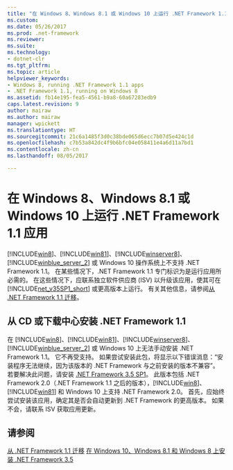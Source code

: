 ```yaml
---
title: "在 Windows 8、Windows 8.1 或 Windows 10 上运行 .NET Framework 1.1 应用"
ms.custom: 
ms.date: 05/26/2017
ms.prod: .net-framework
ms.reviewer: 
ms.suite: 
ms.technology:
- dotnet-clr
ms.tgt_pltfrm: 
ms.topic: article
helpviewer_keywords:
- Windows 8, running .NET Framework 1.1 apps
- .NET Framework 1.1, running on Windows 8
ms.assetid: fb14e195-fea5-4561-b9a8-60a67283edb9
caps.latest.revision: 9
author: mairaw
ms.author: mairaw
manager: wpickett
ms.translationtype: HT
ms.sourcegitcommit: 21c6a1485f3d0c38bde065d6ecc7b07d5e424c1d
ms.openlocfilehash: c7b53a842dc4f9b6bfc04e058411e4a6d11a7bd1
ms.contentlocale: zh-cn
ms.lasthandoff: 08/05/2017

---
```


# <a name="run-net-framework-11-apps-on-windows-8-windows-81-or-windows-10"></a>在 Windows 8、Windows 8.1 或 Windows 10 上运行 .NET Framework 1.1 应用

[!INCLUDE[win8](../../../includes/win8-md.md)]、[!INCLUDE[win81](../../../includes/win81-md.md)]、[!INCLUDE[winserver8](../../../includes/winserver8-md.md)]、[!INCLUDE[winblue_server_2](../../../includes/winblue-server-2-md.md)] 或 Windows 10 操作系统上不支持 .NET Framework 1.1。 在某些情况下，.NET Framework 1.1 专门标识为是运行应用所必需的。 在这些情况下，应联系独立软件供应商 (ISV) 以升级该应用，使其可在 [!INCLUDE[net_v35SP1_short](../../../includes/net-v35sp1-short-md.md)] 或更高版本上运行。 有关其他信息，请参阅[从 .NET Framework 1.1 迁移](../../../docs/framework/migration-guide/migrating-from-the-net-framework-1-1.md)。

## <a name="install-the-net-framework-11-from-a-cd-or-download-center"></a>从 CD 或下载中心安装 .NET Framework 1.1

在 [!INCLUDE[win8](../../../includes/win8-md.md)]、[!INCLUDE[win81](../../../includes/win81-md.md)]、[!INCLUDE[winserver8](../../../includes/winserver8-md.md)]、[!INCLUDE[winblue_server_2](../../../includes/winblue-server-2-md.md)] 或 Windows 10 上无法手动安装 .NET Framework 1.1。 它不再受支持。 如果尝试安装此包，将显示以下错误消息：“安装程序无法继续，因为该版本的 .NET Framework 与之前安装的版本不兼容”。 若要解决此问题，请安装 [.NET Framework 3.5 SP1](http://www.microsoft.com/download/details.aspx?id=22)。 此版本包括 .NET Framework 2.0（.NET Framework 1.1 之后的版本），[!INCLUDE[win8](../../../includes/win8-md.md)]、[!INCLUDE[win81](../../../includes/win81-md.md)] 和 Windows 10 上支持 .NET Framework 2.0。 首先，应始终尝试安装该应用，确定其是否会自动更新到 .NET Framework 的更高版本。 如果不会，请联系 ISV 获取应用更新。

## <a name="see-also"></a>请参阅

[从 .NET Framework 1.1 迁移](../../../docs/framework/migration-guide/migrating-from-the-net-framework-1-1.md)
[在 Windows 10、Windows 8.1 和 Windows 8 上安装 .NET Framework 3.5](../../../docs/framework/install/dotnet-35-windows-10.md)

